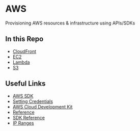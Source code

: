 <!-- @format -->

# AWS

Provisioning AWS resources & infrastructure using APIs/SDKs

## In this Repo

-  [CloudFront](cloud-front/)
-  [EC2](ec2/)
-  [Lambda](lambda/)
-  [S3](s3/)

## Useful Links

-  [AWS SDK](https://docs.aws.amazon.com/sdk-for-javascript/v3/developer-guide/welcome.html)
-  [Setting Credentials](https://docs.aws.amazon.com/sdk-for-javascript/v3/developer-guide/loading-node-credentials-environment.html)
-  [AWS Cloud Development Kit](https://docs.aws.amazon.com/cdk/latest/guide/home.html)
-  [Reference](https://docs.aws.amazon.com/AWSJavaScriptSDK/latest/)
-  [SDK Reference](https://docs.aws.amazon.com/AWSJavaScriptSDK/v3/latest/)
-  [IP Ranges](https://docs.aws.amazon.com/general/latest/gr/aws-ip-ranges.html)
